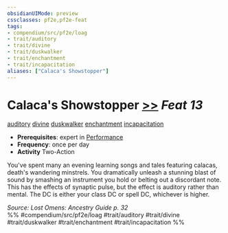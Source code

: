 ```yaml
---
obsidianUIMode: preview
cssclasses: pf2e,pf2e-feat
tags:
- compendium/src/pf2e/loag
- trait/auditory
- trait/divine
- trait/duskwalker
- trait/enchantment
- trait/incapacitation
aliases: ["Calaca's Showstopper"]
---
```

# Calaca's Showstopper  [>>](rules/core-rulebook/chapter-9-playing-the-game.md#Actions "Two-Action") *Feat 13*  
[auditory](rules/traits/auditory.md "Auditory Effect Trait")  [divine](rules/traits/divine.md "Divine Tradition Trait")  [duskwalker](rules/traits/duskwalker-apg.md "Duskwalker Ancestry & Heritage Trait")  [enchantment](rules/traits/enchantment.md "Enchantment School Trait")  [incapacitation](rules/traits/incapacitation.md "Incapacitation Effect Trait")  

- **Prerequisites**: expert in [Performance](compendium/skills.md#Performance)
- **Frequency**: once per day
- **Activity** Two-Action

You've spent many an evening learning songs and tales featuring calacas, death's wandering minstrels. You dramatically unleash a stunning blast of sound by smashing an instrument you hold or belting out a discordant note. This has the effects of synaptic pulse, but the effect is auditory rather than mental. The DC is either your class DC or spell DC, whichever is higher.

*Source: Lost Omens: Ancestry Guide p. 32*  
%% #compendium/src/pf2e/loag #trait/auditory #trait/divine #trait/duskwalker #trait/enchantment #trait/incapacitation %%